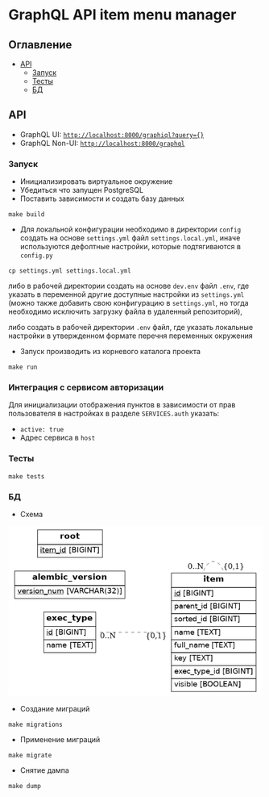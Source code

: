 # GraphQL API item menu manager


## Оглавление
  * [API](#api)
    + [Запуск](#запуск)
    + [Тесты](#тесты)
    + [БД](#БД)


## API
* GraphQL UI: [`http://localhost:8000/graphiql?query={}`](http://localhost:8000/graphiql?query={})
* GraphQL Non-UI: [`http://localhost:8000/graphql`](http://localhost:8000/graphql)


### Запуск
* Инициализировать виртуальное окружение
* Убедиться что запущен PostgreSQL
* Поставить зависимости и создать базу данных
```shell script
make build
```
* Для локальной конфигурации необходимо в директории `config` создать на основе `settings.yml` файл `settings.local.yml`, 
иначе используются дефолтные настройки, которые подтягиваются в `config.py`
```shell script
cp settings.yml settings.local.yml
```
либо в рабочей директории создать на основе `dev.env` файл `.env`, где указать в переменной другие доступные настройки 
из `settings.yml` (можно также добавить свою конфигурацию в `settings.yml`, но тогда необходимо исключить загрузку файла 
в удаленный репозиторий),

либо создать в рабочей директории `.env` файл, где указать локальные настройки в утвержденном формате перечня 
переменных окружения
* Запуск производить из корневого каталога проекта
```shell script
make run
```


### Интеграция с сервисом авторизации
Для инициализации отображения пунктов в зависимости от прав пользователя в настройках в разделе `SERVICES.auth` указать:
* `active: true`
* Адрес сервиса в `host`


### Тесты
```shell script
make tests
```


### БД
* Схема

![DB-schema](item-menu-models.png)

* Создание миграций
```shell script
make migrations
```
* Применение миграций
```shell script
make migrate
```
* Снятие дампа
```shell script
make dump
```